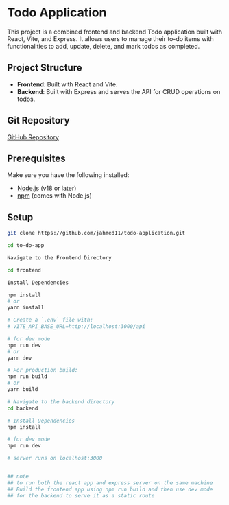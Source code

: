 # Todo Application

This project is a combined frontend and backend Todo application built with React, Vite, and Express. It allows users to manage their to-do items with functionalities to add, update, delete, and mark todos as completed.

## Project Structure

- **Frontend**: Built with React and Vite.
- **Backend**: Built with Express and serves the API for CRUD operations on todos.

## Git Repository

[GitHub Repository](https://github.com/jahmed11/todo-application.git)

## Prerequisites

Make sure you have the following installed:

- [Node.js](https://nodejs.org/) (v18 or later)
- [npm](https://www.npmjs.com/) (comes with Node.js)


## Setup


```bash
git clone https://github.com/jahmed11/todo-application.git

cd to-do-app

Navigate to the Frontend Directory

cd frontend

Install Dependencies

npm install
# or
yarn install

# Create a `.env` file with:
# VITE_API_BASE_URL=http://localhost:3000/api

# for dev mode
npm run dev
# or
yarn dev

# For production build:
npm run build
# or
yarn build

# Navigate to the backend directory
cd backend

# Install Dependencies
npm install

# for dev mode
npm run dev

# server runs on localhost:3000


## note
## to run both the react app and express server on the same machine
## Build the frontend app using npm run build and then use dev mode
## for the backend to serve it as a static route
